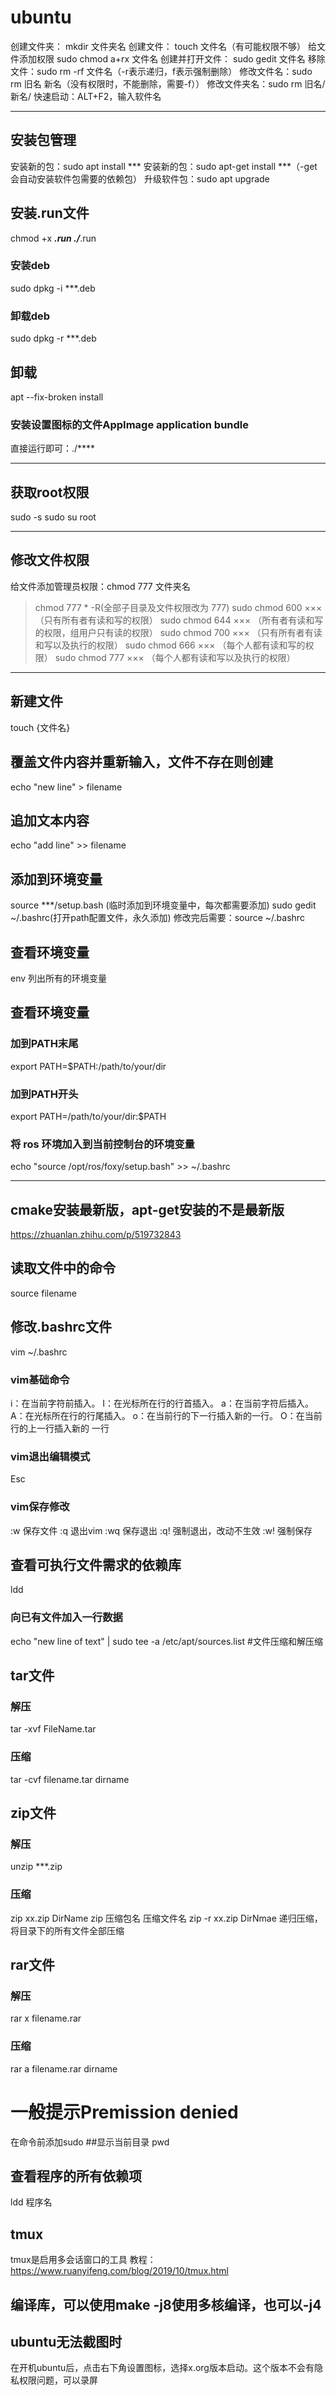 # ubuntu
 创建文件夹： mkdir 文件夹名
 创建文件： touch 文件名（有可能权限不够）
 给文件添加权限 sudo chmod a+rx 文件名
 创建并打开文件： sudo gedit 文件名
 移除文件：sudo rm -rf 文件名（-r表示递归，f表示强制删除）
 修改文件名：sudo rm 旧名 新名（没有权限时，不能删除，需要-f））
 修改文件夹名：sudo rm 旧名/ 新名/
 快速启动：ALT+F2，输入软件名
***
## 安装包管理
安装新的包：sudo apt install ***
安装新的包：sudo apt-get install ***（-get会自动安装软件包需要的依赖包）
升级软件包：sudo apt upgrade
## 安装.run文件
chmod +x ***.run
./***.run
### 安装deb
sudo dpkg -i ***.deb 
### 卸载deb
sudo dpkg -r ***.deb

## 卸载
apt --fix-broken install
### 安装设置图标的文件AppImage application bundle 
直接运行即可：./****
***
## 获取root权限
sudo -s
sudo su root
***
## 修改文件权限
 给文件添加管理员权限：chmod 777 文件夹名
>chmod 777 * -R(全部子目录及文件权限改为 777)
>sudo chmod 600 ××× （只有所有者有读和写的权限）
>sudo chmod 644 ××× （所有者有读和写的权限，组用户只有读的权限）
>sudo chmod 700 ××× （只有所有者有读和写以及执行的权限）
>sudo chmod 666 ××× （每个人都有读和写的权限）
>sudo chmod 777 ××× （每个人都有读和写以及执行的权限）
***
## 新建文件
touch {文件名}
## 覆盖文件内容并重新输入，文件不存在则创建
echo "new line" > filename
## 追加文本内容
echo "add line" >> filename
## 添加到环境变量
source ***/setup.bash (临时添加到环境变量中，每次都需要添加)
sudo gedit ~/.bashrc(打开path配置文件，永久添加)
修改完后需要：source ~/.bashrc
## 查看环境变量
env 列出所有的环境变量
## 查看环境变量
### 加到PATH末尾
export PATH=$PATH:/path/to/your/dir
### 加到PATH开头
export PATH=/path/to/your/dir:$PATH
### 将 ros 环境加入到当前控制台的环境变量
echo "source /opt/ros/foxy/setup.bash" >> ~/.bashrc
***
## cmake安装最新版，apt-get安装的不是最新版
<https://zhuanlan.zhihu.com/p/519732843>
## 读取文件中的命令
source filename
## 修改.bashrc文件
vim ~/.bashrc
### vim基础命令
i：在当前字符前插入。
I：在光标所在行的行首插入。
a：在当前字符后插入。
A：在光标所在行的行尾插入。
o：在当前行的下一行插入新的一行。
O：在当前行的上一行插入新的 一行
### vim退出编辑模式
Esc
### vim保存修改
:w  保存文件
:q  退出vim
:wq  保存退出
:q!  强制退出，改动不生效
:w!  强制保存
## 查看可执行文件需求的依赖库
ldd
### 向已有文件加入一行数据
echo "new line of text" | sudo tee -a /etc/apt/sources.list
#文件压缩和解压缩
## tar文件
### 解压
tar -xvf FileName.tar
### 压缩
tar -cvf filename.tar dirname
## zip文件
### 解压
unzip ***.zip
### 压缩
zip xx.zip DirName  zip 压缩包名 压缩文件名
zip -r xx.zip DirNmae  递归压缩，将目录下的所有文件全部压缩
## rar文件
### 解压
rar x filename.rar
### 压缩
rar a filename.rar dirname

# 一般提示Premission denied
在命令前添加sudo
##显示当前目录
pwd
## 查看程序的所有依赖项
ldd 程序名
## tmux
tmux是启用多会话窗口的工具
教程：https://www.ruanyifeng.com/blog/2019/10/tmux.html
## 编译库，可以使用make -j8使用多核编译，也可以-j4

## ubuntu无法截图时
在开机ubuntu后，点击右下角设置图标，选择x.org版本启动。这个版本不会有隐私权限问题，可以录屏
